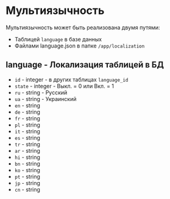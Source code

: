# Мультиязычность
Мультиязычность может быть реализована двумя путями:
- Таблицей `language` в базе данных
- Файлами language.json в папке `/app/localization`

## language - Локализация таблицей в БД
- `id` - integer - в других таблицах `language_id`
- `state` - integer - Выкл. = 0 или Вкл. = 1
- `ru` - string - Русский
- `ua` - string - Украинский
- `en` - string
- `de` - string
- `fr` - string
- `pl` - string
- `it` - string
- `es` - string
- `tr` - string
- `ar` - string
- `hi` - string
- `bn` - string
- `ko` - string
- `pt` - string
- `jp` - string
- `cn` - string
